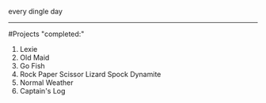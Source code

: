 every dingle day
***
#Projects "completed:"
1. Lexie
2. Old Maid
3. Go Fish
4. Rock Paper Scissor Lizard Spock Dynamite
5. Normal Weather
6. Captain's Log

